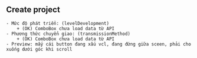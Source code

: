 ## Create project 
    - Mức độ phát triển: (levelDevelopment)
        + (OK) ComboBox chưa load data từ API
    - Phương thức chuyển giao: (transmissionMethod)
        + (OK) ComboBox chưa load data từ API 
    - Preview: mấy cái button đang xấu vcl, đang đứng giữa sceen, phải cho xuống dưới góc khi scroll